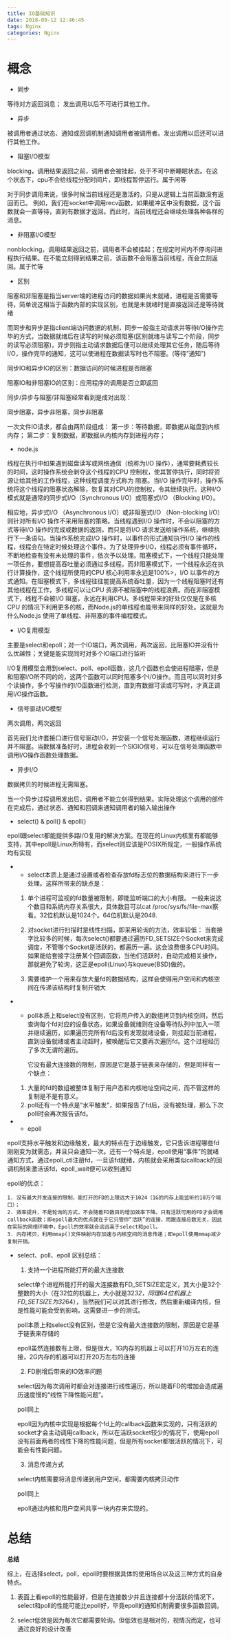 ```yaml
---
title: IO基础知识
date: 2018-09-12 12:46:45
tags: Nginx
categories: Nginx
---
```






# 概念

* 同步

等待对方返回消息； 发出调用以后不可进行其他工作。

* 异步

被调用者通过状态、通知或回调机制通知调用者被调用者。发出调用以后还可以进行其他工作。

* 阻塞I/O模型

blocking，调用结果返回之前，调用者会被挂起，处于不可中断睡眠状态。在这个状态下，cpu不会给线程分配时间片，即线程暂停运行。属于闲等

对于同步调用来说，很多时候当前线程还是激活的，只是从逻辑上当前函数没有返回而已。 例如，我们在socket中调用recv函数，如果缓冲区中没有数据，这个函数就会一直等待，直到有数据才返回。而此时，当前线程还会继续处理各种各样的消息。

* 非阻塞I/O模型

nonblocking，调用结果返回之前，调用者不会被挂起；在规定时间内不停询问进程执行结果。在不能立刻得到结果之前，该函数不会阻塞当前线程，而会立刻返回。属于忙等

* 区别

阻塞和非阻塞是指当server端的进程访问的数据如果尚未就绪，进程是否需要等待，简单说这相当于函数内部的实现区别，也就是未就绪时是直接返回还是等待就绪

而同步和异步是指client端访问数据的机制，同步一般指主动请求并等待I/O操作完毕的方式，当数据就绪后在读写的时候必须阻塞(区别就绪与读写二个阶段，同步的读写必须阻塞)，异步则指主动请求数据后便可以继续处理其它任务，随后等待I/O，操作完毕的通知，这可以使进程在数据读写时也不阻塞。(等待”通知”)

同步IO和异步IO的区别：数据访问的时候进程是否阻塞

阻塞IO和非阻塞IO的区别：应用程序的调用是否立即返回

同步/异步与阻塞/非阻塞经常看到是成对出现：

同步阻塞，异步非阻塞，同步非阻塞

一次文件IO请求，都会由两阶段组成：
第一步：等待数据，即数据从磁盘到内核内存； 
第二步：复制数据，即数据从内核内存到进程内存；

* node.js

线程在执行中如果遇到磁盘读写或网络通信（统称为I/O 操作），通常要耗费较长的时间，这时操作系统会剥夺这个线程的CPU 控制权，使其暂停执行，同时将资源让给其他的工作线程，这种线程调度方式称为 阻塞。当I/O 操作完毕时，操作系统将这个线程的阻塞状态解除，恢复其对CPU的控制权，令其继续执行。这种I/O 模式就是通常的同步式I/O（Synchronous I/O）或阻塞式I/O （Blocking I/O）。

相应地，异步式I/O （Asynchronous I/O）或非阻塞式I/O （Non-blocking I/O）则针对所有I/O 操作不采用阻塞的策略。当线程遇到I/O 操作时，不会以阻塞的方式等待I/O 操作的完成或数据的返回，而只是将I/O 请求发送给操作系统，继续执行下一条语句。当操作系统完成I/O 操作时，以事件的形式通知执行I/O 操作的线程，线程会在特定时候处理这个事件。为了处理异步I/O，线程必须有事件循环，不断地检查有没有未处理的事件，依次予以处理。阻塞模式下，一个线程只能处理一项任务，要想提高吞吐量必须通过多线程。而非阻塞模式下，一个线程永远在执行计算操作，这个线程所使用的CPU 核心利用率永远是100%>，I/O 以事件的方式通知。在阻塞模式下，多线程往往能提高系统吞吐量，因为一个线程阻塞时还有其他线程在工作，多线程可以让CPU 资源不被阻塞中的线程浪费。而在非阻塞模式下，线程不会被I/O 阻塞，永远在利用CPU。多线程带来的好处仅仅是在多核CPU 的情况下利用更多的核，而Node.js的单线程也能带来同样的好处。这就是为什么Node.js 使用了单线程、非阻塞的事件编程模式。

* I/O复用模型

主要是select和epoll；对一个IO端口，两次调用，两次返回，比阻塞IO并没有什么优越性；关键是能实现同时对多个IO端口进行监听

I/O复用模型会用到select、poll、epoll函数，这几个函数也会使进程阻塞，但是和阻塞I/O所不同的的，这两个函数可以同时阻塞多个I/O操作。而且可以同时对多个读操作，多个写操作的I/O函数进行检测，直到有数据可读或可写时，才真正调用I/O操作函数。

* 信号驱动I/O模型

两次调用，两次返回

首先我们允许套接口进行信号驱动I/O，并安装一个信号处理函数，进程继续运行并不阻塞。当数据准备好时，进程会收到一个SIGIO信号，可以在信号处理函数中调用I/O操作函数处理数据。

* 异步I/O

数据拷贝的时候进程无需阻塞。

当一个异步过程调用发出后，调用者不能立刻得到结果。实际处理这个调用的部件在完成后，通过状态、通知和回调来通知调用者的输入输出操作

* select() & poll() & epoll()

epoll跟select都能提供多路I/O复用的解决方案。在现在的Linux内核里有都能够支持，其中epoll是Linux所特有，而select则应该是POSIX所规定，一般操作系统均有实现

- - select本质上是通过设置或者检查存放fd标志位的数据结构来进行下一步处理。这样所带来的缺点是：

  1. 单个进程可监视的fd数量被限制，即能监听端口的大小有限。
       一般来说这个数目和系统内存关系很大，具体数目可以cat /proc/sys/fs/file-max察看。32位机默认是1024个。64位机默认是2048.
  2. 对socket进行扫描时是线性扫描，即采用轮询的方法，效率较低：
      当套接字比较多的时候，每次select()都要通过遍历FD_SETSIZE个Socket来完成调度，不管哪个Socket是活跃的，都遍历一遍。这会浪费很多CPU时间。如果能给套接字注册某个回调函数，当他们活跃时，自动完成相关操作，那就避免了轮询，这正是epoll(Linux)与kqueue(BSD)做的。

   3. 需要维护一个用来存放大量fd的数据结构，这样会使得用户空间和内核空间在传递该结构时复制开销大


* * poll本质上和select没有区别，它将用户传入的数组拷贝到内核空间，然后查询每个fd对应的设备状态，如果设备就绪则在设备等待队列中加入一项并继续遍历，如果遍历完所有fd后没有发现就绪设备，则挂起当前进程，直到设备就绪或者主动超时，被唤醒后它又要再次遍历fd。这个过程经历了多次无谓的遍历。

    它没有最大连接数的限制，原因是它是基于链表来存储的，但是同样有一个缺点：

  1. 大量的fd的数组被整体复制于用户态和内核地址空间之间，而不管这样的复制是不是有意义。
  2. poll还有一个特点是“水平触发”，如果报告了fd后，没有被处理，那么下次poll时会再次报告该fd。

* - epoll

epoll支持水平触发和边缘触发，最大的特点在于边缘触发，它只告诉进程哪些fd刚刚变为就需态，并且只会通知一次。还有一个特点是，epoll使用“事件”的就绪通知方式，通过epoll_ctl注册fd，一旦该fd就绪，内核就会采用类似callback的回调机制来激活该fd，epoll_wait便可以收到通知

epoll的优点：

    1. 没有最大并发连接的限制，能打开的FD的上限远大于1024（1G的内存上能监听约10万个端口）；
    2. 效率提升，不是轮询的方式，不会随着FD数目的增加效率下降。只有活跃可用的FD才会调用callback函数；即epoll最大的优点就在于它只管你“活跃”的连接，而跟连接总数无关，因此在实际的网络环境中，Epoll的效率就会远远高于select和poll。
    3. 内存拷贝，利用mmap()文件映射内存加速与内核空间的消息传递；即epoll使用mmap减少复制开销。

* select、poll、epoll 区别总结：

  1. 支持一个进程所能打开的最大连接数

  select单个进程所能打开的最大连接数有FD_SETSIZE宏定义，其大小是32个整数的大小（在32位的机器上，大小就是32*32，同理64位机器上FD_SETSIZE为32*64），当然我们可以对其进行修改，然后重新编译内核，但是性能可能会受到影响，这需要进一步的测试。

  poll本质上和select没有区别，但是它没有最大连接数的限制，原因是它是基于链表来存储的

  epoll虽然连接数有上限，但是很大，1G内存的机器上可以打开10万左右的连接，2G内存的机器可以打开20万左右的连接

  2. FD剧增后带来的IO效率问题

  select因为每次调用时都会对连接进行线性遍历，所以随着FD的增加会造成遍历速度慢的“线性下降性能问题”。

  poll同上

  epoll因为内核中实现是根据每个fd上的callback函数来实现的，只有活跃的socket才会主动调用callback，所以在活跃socket较少的情况下，使用epoll没有前面两者的线性下降的性能问题，但是所有socket都很活跃的情况下，可能会有性能问题。

  3. 消息传递方式

  select内核需要将消息传递到用户空间，都需要内核拷贝动作

  poll同上

  epoll通过内核和用户空间共享一块内存来实现的。

# 总结

**总结**

综上，在选择select，poll，epoll时要根据具体的使用场合以及这三种方式的自身特点。

1. 表面上看epoll的性能最好，但是在连接数少并且连接都十分活跃的情况下，select和poll的性能可能比epoll好，毕竟epoll的通知机制需要很多函数回调。

2. select低效是因为每次它都需要轮询。但低效也是相对的，视情况而定，也可通过良好的设计改善

